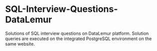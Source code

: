 # SQL-Interview-Questions-DataLemur
Solutions of SQL interview questions on DataLemur platform.
Solution queries are executed on the integrated PostgreSQL environment on the same website.
